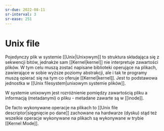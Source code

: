 ```yaml
---
sr-due: 2022-08-11
sr-interval: 3
sr-ease: 251
---
```


# Unix file
Pojedynczy plik w systemie [[Unix|Unixowym]] to struktura składająca się z sekwencji bitów, jednakże sam [[Kernel|kernel]] nie interpretuje zawartości plików. W tym celu muszą zostać napisane biblioteki operujące na plikach, zawierające w sobie wyższe poziomy abstrakcji, ale i tak te programy muszą opierać się na tym co oferuje [[Kernel|kernel]]. Jest to podstawowa jednostka w [[Unix filesystem|unixowym systemie plików]]. 

W systemie unixowym jest rozróżnienie pomiędzy zawartością pliku a informacją (metadanymi) o pliku - metadane zawarte są w [[inode]].

De facto wykonywane operacje na plikach to [[Unix file descriptor|sięgnięcie po dane]] zachowane na hardwarze (dysku) stąd też wszelkie operacje wykonywane na plikach są wykonywane w trybie [[Kernel Mode]].
